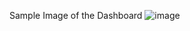 Sample Image of the Dashboard
![image](https://github.com/user-attachments/assets/f92cad05-352a-4012-8794-ef85c0213f92)
